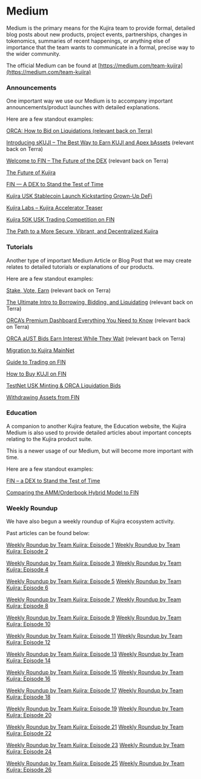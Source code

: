 # Medium

Medium is the primary means for the Kujira team to provide formal, detailed blog posts about new products, project events, partnerships, changes in tokenomics, summaries of recent happenings, or anything else of importance that the team wants to communicate in a formal, precise way to the wider community.

The official Medium can be found at [https://medium.com/team-kujira](https://medium.com/team-kujira)

### Announcements

One important way we use our Medium is to accompany important announcements/product launches with detailed explanations.

Here are a few standout examples:

[ORCA: How to Bid on Liquidations (relevant back on Terra)](https://medium.com/team-kujira/orca-how-to-bid-on-liquidations-e7e6399a8e0d)

[Introducing sKUJI – The Best Way to Earn KUJI and Apex bAssets](https://medium.com/team-kujira/introducing-skuji-the-best-way-to-earn-kuji-and-apex-bassets-203ddc77a19c) (relevant back on Terra)

[Welcome to FIN – The Future of the DEX](https://medium.com/team-kujira/welcome-to-fin-the-future-of-the-dex-76071466639a) (relevant back on Terra)

[The Future of Kujira](https://medium.com/team-kujira/the-future-of-kujira-485d43c4729c)

[FIN — A DEX to Stand the Test of Time](https://medium.com/team-kujira/fin-a-dex-to-stand-the-test-of-time-6a311e040297)

[Kujira USK Stablecoin Launch Kickstarting Grown-Up DeFi](https://medium.com/team-kujira/kujira-usk-stablecoin-launch-kickstarting-grown-up-defi-26b4372d7aef)

[Kujira Labs – Kujira Accelerator Teaser](https://medium.com/team-kujira/kujira-labs-kujira-accelerator-teaser-cc8f20c9e5ee)

[Kujira 50K USK Trading Competition on FIN](https://medium.com/team-kujira/kujira-50k-usk-trading-compeition-on-fin-94c92d40eefb)

[The Path to a More Secure, Vibrant, and Decentralized Kujira](https://medium.com/team-kujira/the-path-to-a-more-secure-vibrant-decentralized-kujira-466ebf8e989d)

### Tutorials

Another type of important Medium Article or Blog Post that we may create relates to detailed tutorials or explanations of our products.

Here are a few standout examples:&#x20;

[Stake, Vote, Earn](https://medium.com/team-kujira/stake-vote-earn-governance-kujira-5ac3c14d8d93) (relevant back on Terra)

[The Ultimate Intro to Borrowing, Bidding, and Liquidating](https://medium.com/team-kujira/the-ultimate-intro-to-borrowing-bidding-and-liquidating-3ccb0ad26ff5) (relevant back on Terra)

[ORCA’s Premium Dashboard Everything You Need to Know](https://medium.com/team-kujira/orcas-premium-dashboard-everything-you-need-to-know-9468fc1bf3a6) (relevant back on Terra)

[ORCA aUST Bids Earn Interest While They Wait](https://medium.com/team-kujira/orca-aust-bids-earn-interest-while-they-wait-125bbf251244) (relevant back on Terra)

[Migration to Kujira MainNet](https://medium.com/team-kujira/migration-to-kujira-mainnet-cc04d88da338)

[Guide to Trading on FIN](https://medium.com/team-kujira/guide-to-trading-on-fin-eef89d80a6a4)

[How to Buy KUJI on FIN](https://medium.com/team-kujira/how-to-buy-kuji-on-fin-485172f23eea)

[TestNet USK Minting & ORCA Liquidation Bids](https://medium.com/team-kujira/testnet-usk-minting-orca-liquidation-bids-4f1215e9677b)

[Withdrawing Assets from FIN](https://medium.com/team-kujira/withdrawing-assets-from-fin-a3e6e3e53709)

### Education

A companion to another Kujira feature, the Education website, the Kujira Medium is also used to provide detailed articles about important concepts relating to the Kujira product suite.

This is a newer usage of our Medium, but will become more important with time.

Here are a few standout examples:

[FIN – a DEX to Stand the Test of Time](https://medium.com/team-kujira/fin-a-dex-to-stand-the-test-of-time-6a311e040297)

[Comparing the AMM/Orderbook Hybrid Model to FIN](https://medium.com/team-kujira/comparing-the-new-amm-orderbook-hybrid-model-to-fin-4ee335b89d93)

### Weekly Roundup

We have also begun a weekly roundup of Kujira ecosystem activity.

Past articles can be found below:

[Weekly Roundup by Team Kujira: Episode 1](https://medium.com/team-kujira/weekly-roundup-by-team-kujira-ep-1-b75e68c7c1e) [Weekly Roundup by Team Kujira: Episode 2](https://medium.com/team-kujira/weekly-roundup-by-team-kujira-ep-2-611f99ba77ba)

[Weekly Roundup by Team Kujira: Episode 3](https://medium.com/team-kujira/weekly-roundup-by-team-kujira-ep-3-65c1e3ec9968) [Weekly Roundup by Team Kujira: Episode 4](https://medium.com/team-kujira/weekly-roundup-by-team-kujira-ep-4-98340887bbe)

[Weekly Roundup by Team Kujira: Episode 5](https://medium.com/team-kujira/weekly-roundup-by-team-kujira-ep-5-e524cbb8d1bc) [Weekly Roundup by Team Kujira: Episode 6](https://medium.com/team-kujira/weekly-roundup-by-team-kujira-ep-6-81ab9ac51812)

[Weekly Roundup by Team Kujira: Episode 7](https://medium.com/team-kujira/weekly-roundup-by-team-kujira-ep-7-2267f584859f) [Weekly Roundup by Team Kujira: Episode 8](https://medium.com/team-kujira/weekly-roundup-by-team-kujira-ep-8-8aa443ad464c)

[Weekly Roundup by Team Kujira: Episode 9](https://medium.com/team-kujira/weekly-roundup-by-team-kujira-ep-9-32a19c410e1d) [Weekly Roundup by Team Kujira: Episode 10](https://medium.com/team-kujira/weekly-roundup-by-team-kujira-ep-10-b9fc4f4c06b9)

[Weekly Roundup by Team Kujira: Episode 11](https://medium.com/team-kujira/weekly-roundup-by-team-kujira-ep-11-61e3762065b4) [Weekly Roundup by Team Kujira: Episode 12](https://medium.com/team-kujira/weekly-roundup-by-team-kujira-ep-12-b656df0b75e0)

[Weekly Roundup by Team Kujira: Episode 13](https://medium.com/team-kujira/weekly-roundup-by-team-kujira-ep-13-a42da521fb3d) [Weekly Roundup by Team Kujira: Episode 14](https://medium.com/team-kujira/weekly-roundup-by-team-kujira-ep-14-27cb12f7869d)

[Weekly Roundup by Team Kujira: Episode 15](https://medium.com/team-kujira/weekly-roundup-by-team-kujira-ep-15-acd6b74599cc) [Weekly Roundup by Team Kujira: Episode 16](https://medium.com/team-kujira/weekly-roundup-by-team-kujira-ep-16-81f89b259cb8)

[Weekly Roundup by Team Kujira: Episode 17](https://medium.com/team-kujira/weekly-roundup-by-team-kujira-ep-17-6e94d34ec839) [Weekly Roundup by Team Kujira: Episode 18](https://medium.com/team-kujira/weekly-roundup-by-team-kujira-ep-18-480650ede238)

[Weekly Roundup by Team Kujira: Episode 19](https://medium.com/team-kujira/weekly-roundup-by-team-kujira-ep-19-f908a3a046bb) [Weekly Roundup by Team Kujira: Episode 20](https://medium.com/team-kujira/weekly-roundup-by-team-kujira-ep-20-52d361f2902)

[Weekly Roundup by Team Kujira: Episode 21](https://medium.com/team-kujira/weekly-roundup-by-team-kujira-ep-21-dae1a176f2d6) [Weekly Roundup by Team Kujira: Episode 22](https://medium.com/team-kujira/weekly-roundup-by-team-kujira-ep-22-dfddeeb63a76)

[Weekly Roundup by Team Kujira: Episode 23](https://medium.com/team-kujira/weekly-roundup-by-team-kujira-ep-23-ac9a5f607ada) [Weekly Roundup by Team Kujira: Episode 24](https://medium.com/team-kujira/weekly-roundup-by-team-kujira-ep-24-554324d33557)

[Weekly Roundup by Team Kujira: Episode 25](https://medium.com/team-kujira/weekly-roundup-by-team-kujira-ep-25-41cc5eed7a10) [Weekly Roundup by Team Kujira: Episode 26](https://medium.com/team-kujira/weekly-roundup-by-team-kujira-ep-26-b0f48fcd5745)

